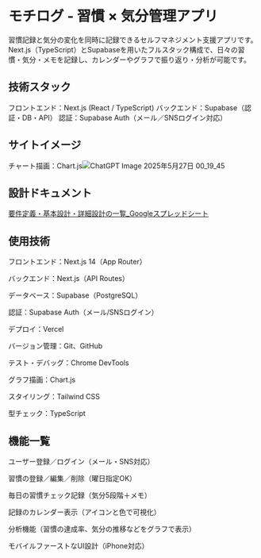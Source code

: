 # モチログ - 習慣 × 気分管理アプリ
習慣記録と気分の変化を同時に記録できるセルフマネジメント支援アプリです。
Next.js（TypeScript）とSupabaseを用いたフルスタック構成で、日々の習慣・気分・メモを記録し、カレンダーやグラフで振り返り・分析が可能です。

## 技術スタック
フロントエンド：Next.js (React / TypeScript)
バックエンド：Supabase（認証・DB・API）
認証：Supabase Auth（メール／SNSログイン対応）

## サイトイメージ
チャート描画：Chart.js![ChatGPT Image 2025年5月27日 00_19_45](https://github.com/user-attachments/assets/e70bce87-ab83-43d4-be3a-38c5f2d0d2f9)


## 設計ドキュメント

[要件定義・基本設計・詳細設計の一覧_Googleスプレッドシート](https://docs.google.com/spreadsheets/d/1yCv84vdfhXLyGrSnAAy68239r-LzfslNElnfcQ0W9PI/edit?gid=649127913#gid=649127913)



## 使用技術
フロントエンド：Next.js 14（App Router）

バックエンド：Next.js（API Routes）

データベース：Supabase（PostgreSQL）

認証：Supabase Auth（メール/SNSログイン）

デプロイ：Vercel

バージョン管理：Git、GitHub

テスト・デバッグ：Chrome DevTools

グラフ描画：Chart.js

スタイリング：Tailwind CSS

型チェック：TypeScript


## 機能一覧
ユーザー登録／ログイン（メール・SNS対応）

習慣の登録／編集／削除（曜日指定OK）

毎日の習慣チェック記録（気分5段階＋メモ）

記録のカレンダー表示（アイコンと色で可視化）

分析機能（習慣の達成率、気分の推移などをグラフで表示）

モバイルファーストなUI設計（iPhone対応）
